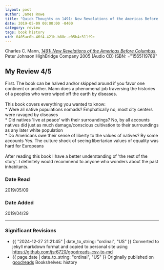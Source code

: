 ```yaml
---
layout: post
author: James Rowe
title: "Quick Thoughts on 1491: New Revelations of the Americas Before Columbus"
date: 2019-05-09 00:00:00 -0400
category: review
tags: book history
uid: 0405ac0b-46f4-421b-b88c-e05b4c311f9c
---
```


Charles C. Mann, *[1491: New Revelations of the Americas Before Columbus](https://www.goodreads.com/book/show/1538183)*, Peter         Johnson HighBridge Company 2005 (Audio CD) ISBN: ="1565119789"

## My Review 4/5

First. The book can be halved and/or skipped around if you favor one continent or another. Mann does a phenomenal job traversing the histories of a peoples who were wiped off the earth by diseases.<br/><br/>This book covers everything you wanted to know:<br/>* Were all native populations nomads? Emphatically no, most city centers were ravaged by diseases<br/>* Did natives 'live at peace' with their surroundings? No, by all accounts natives did just as much damage/conscious cultivation to their surroundings as any later white population<br/>* Do Americans owe their sense of liberty to the values of natives? By some accounts Yes. The culture shock of seeing libertarian values of equality was hard for Europeans<br/><br/>After reading this book I have a better understanding of 'the rest of the story'. I definitely would recommend to anyone who wonders about the past inhabitants. 

### Date Read
2019/05/09

### Date Added
2019/04/29

---

### Significant Revisions

- {{ "2024-12-27 21:21:45" | date_to_string: "ordinal", "US" }} Converted to jekyll markdown format and copied to personal site using <https://github.com/jsr6720/goodreads-csv-to-md>
- {{ page.date | date_to_string: "ordinal", "US" }} Originally published on [goodreads](https://www.goodreads.com) Bookshelves: history